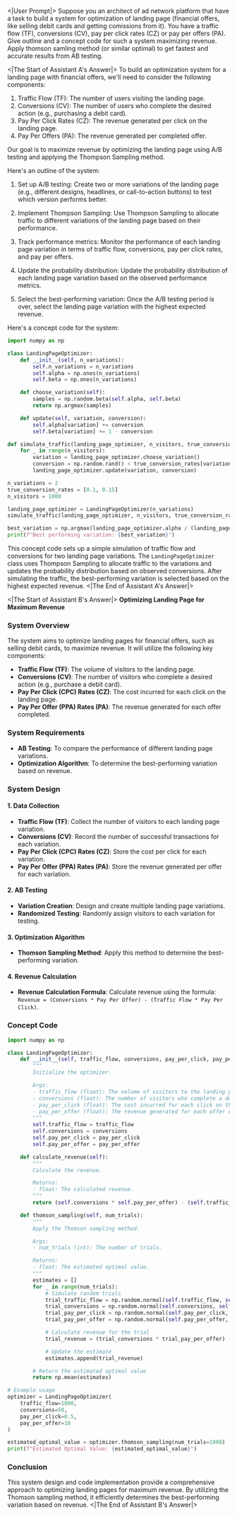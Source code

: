 <|User Prompt|>
Suppose you an architect of ad network platform that have a task to build a system for optimization of landing page (financial offers, like selling debit cards and getting comissions from it). You have a traffic flow (TF), conversions (CV), pay per click rates (CZ) or pay per offers (PA). Give outline and a concept code for such a system maximizing revenue. Apply thomson samling method (or similar optimal) to get fastest and accurate results from AB testing.

<|The Start of Assistant A's Answer|>
To build an optimization system for a landing page with financial offers, we'll need to consider the following components:

1. Traffic Flow (TF): The number of users visiting the landing page.
2. Conversions (CV): The number of users who complete the desired action (e.g., purchasing a debit card).
3. Pay Per Click Rates (CZ): The revenue generated per click on the landing page.
4. Pay Per Offers (PA): The revenue generated per completed offer.

Our goal is to maximize revenue by optimizing the landing page using A/B testing and applying the Thompson Sampling method.

Here's an outline of the system:

1. Set up A/B testing: Create two or more variations of the landing page (e.g., different designs, headlines, or call-to-action buttons) to test which version performs better.

2. Implement Thompson Sampling: Use Thompson Sampling to allocate traffic to different variations of the landing page based on their performance.

3. Track performance metrics: Monitor the performance of each landing page variation in terms of traffic flow, conversions, pay per click rates, and pay per offers.

4. Update the probability distribution: Update the probability distribution of each landing page variation based on the observed performance metrics.

5. Select the best-performing variation: Once the A/B testing period is over, select the landing page variation with the highest expected revenue.

Here's a concept code for the system:

```python
import numpy as np

class LandingPageOptimizer:
    def __init__(self, n_variations):
        self.n_variations = n_variations
        self.alpha = np.ones(n_variations)
        self.beta = np.ones(n_variations)

    def choose_variation(self):
        samples = np.random.beta(self.alpha, self.beta)
        return np.argmax(samples)

    def update(self, variation, conversion):
        self.alpha[variation] += conversion
        self.beta[variation] += 1 - conversion

def simulate_traffic(landing_page_optimizer, n_visitors, true_conversion_rates):
    for _ in range(n_visitors):
        variation = landing_page_optimizer.choose_variation()
        conversion = np.random.rand() < true_conversion_rates[variation]
        landing_page_optimizer.update(variation, conversion)

n_variations = 2
true_conversion_rates = [0.1, 0.15]
n_visitors = 1000

landing_page_optimizer = LandingPageOptimizer(n_variations)
simulate_traffic(landing_page_optimizer, n_visitors, true_conversion_rates)

best_variation = np.argmax(landing_page_optimizer.alpha / (landing_page_optimizer.alpha + landing_page_optimizer.beta))
print(f"Best performing variation: {best_variation}")
```

This concept code sets up a simple simulation of traffic flow and conversions for two landing page variations. The `LandingPageOptimizer` class uses Thompson Sampling to allocate traffic to the variations and updates the probability distribution based on observed conversions. After simulating the traffic, the best-performing variation is selected based on the highest expected revenue.
<|The End of Assistant A's Answer|>

<|The Start of Assistant B's Answer|>
**Optimizing Landing Page for Maximum Revenue**

### System Overview

The system aims to optimize landing pages for financial offers, such as selling debit cards, to maximize revenue. It will utilize the following key components:

- **Traffic Flow (TF)**: The volume of visitors to the landing page.
- **Conversions (CV)**: The number of visitors who complete a desired action (e.g., purchase a debit card).
- **Pay Per Click (CPC) Rates (CZ)**: The cost incurred for each click on the landing page.
- **Pay Per Offer (PPA) Rates (PA)**: The revenue generated for each offer completed.

### System Requirements

- **AB Testing**: To compare the performance of different landing page variations.
- **Optimization Algorithm**: To determine the best-performing variation based on revenue.

### System Design

#### 1. Data Collection

- **Traffic Flow (TF)**: Collect the number of visitors to each landing page variation.
- **Conversions (CV)**: Record the number of successful transactions for each variation.
- **Pay Per Click (CPC) Rates (CZ)**: Store the cost per click for each variation.
- **Pay Per Offer (PPA) Rates (PA)**: Store the revenue generated per offer for each variation.

#### 2. AB Testing

- **Variation Creation**: Design and create multiple landing page variations.
- **Randomized Testing**: Randomly assign visitors to each variation for testing.

#### 3. Optimization Algorithm

- **Thomson Sampling Method**: Apply this method to determine the best-performing variation.

#### 4. Revenue Calculation

- **Revenue Calculation Formula**: Calculate revenue using the formula: `Revenue = (Conversions * Pay Per Offer) - (Traffic Flow * Pay Per Click)`.

### Concept Code

```python
import numpy as np

class LandingPageOptimizer:
    def __init__(self, traffic_flow, conversions, pay_per_click, pay_per_offer):
        """
        Initialize the optimizer.

        Args:
        - traffic_flow (float): The volume of visitors to the landing page.
        - conversions (float): The number of visitors who complete a desired action.
        - pay_per_click (float): The cost incurred for each click on the landing page.
        - pay_per_offer (float): The revenue generated for each offer completed.
        """
        self.traffic_flow = traffic_flow
        self.conversions = conversions
        self.pay_per_click = pay_per_click
        self.pay_per_offer = pay_per_offer

    def calculate_revenue(self):
        """
        Calculate the revenue.

        Returns:
        - float: The calculated revenue.
        """
        return (self.conversions * self.pay_per_offer) - (self.traffic_flow * self.pay_per_click)

    def thomson_sampling(self, num_trials):
        """
        Apply the Thomson sampling method.

        Args:
        - num_trials (int): The number of trials.

        Returns:
        - float: The estimated optimal value.
        """
        estimates = []
        for _ in range(num_trials):
            # Simulate random trials
            trial_traffic_flow = np.random.normal(self.traffic_flow, self.traffic_flow / 10)
            trial_conversions = np.random.normal(self.conversions, self.conversions / 10)
            trial_pay_per_click = np.random.normal(self.pay_per_click, self.pay_per_click / 10)
            trial_pay_per_offer = np.random.normal(self.pay_per_offer, self.pay_per_offer / 10)

            # Calculate revenue for the trial
            trial_revenue = (trial_conversions * trial_pay_per_offer) - (trial_traffic_flow * trial_pay_per_click)

            # Update the estimate
            estimates.append(trial_revenue)

        # Return the estimated optimal value
        return np.mean(estimates)

# Example usage
optimizer = LandingPageOptimizer(
    traffic_flow=1000,
    conversions=50,
    pay_per_click=0.5,
    pay_per_offer=10
)

estimated_optimal_value = optimizer.thomson_sampling(num_trials=1000)
print(f"Estimated Optimal Value: {estimated_optimal_value}")
```

### Conclusion

This system design and code implementation provide a comprehensive approach to optimizing landing pages for maximum revenue. By utilizing the Thomson sampling method, it efficiently determines the best-performing variation based on revenue.
<|The End of Assistant B's Answer|>